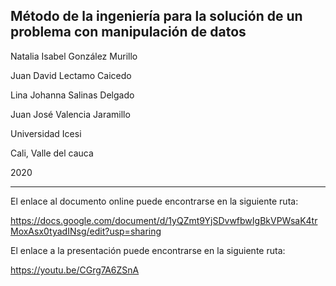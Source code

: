 ## Método de la ingeniería para la solución de un problema con manipulación de datos

Natalia Isabel González Murillo

Juan David Lectamo Caicedo

Lina Johanna Salinas Delgado

Juan José Valencia Jaramillo

Universidad Icesi

Cali, Valle del cauca

2020

_______________________________________________________________________________________________________________________________________________________________________________________________________________________________________________________________________________________________________________

El enlace al documento online puede encontrarse en la siguiente ruta:

https://docs.google.com/document/d/1yQZmt9YjSDvwfbwIgBkVPWsaK4trMoxAsx0tyadINsg/edit?usp=sharing

El enlace a la presentación puede encontrarse en la siguiente ruta:

https://youtu.be/CGrg7A6ZSnA


